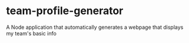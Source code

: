 # team-profile-generator
A Node application that automatically generates a webpage that displays my team's basic info
